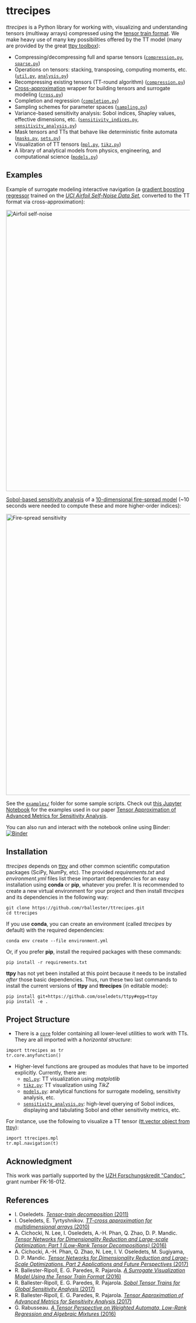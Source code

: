 # ttrecipes 

*ttrecipes* is a Python library for working with, visualizing and understanding tensors (multiway arrays) compressed using the [tensor train format](http://epubs.siam.org/doi/abs/10.1137/090752286). We make heavy use of many key possibilities offered by the TT model (many are provided by the great [ttpy toolbox](https://github.com/oseledets/ttpy)):

- Compressing/decompressing full and sparse tensors ([```compression.py```](https://github.com/rballester/ttrecipes/blob/master/ttrecipes/core/compression.py), [```sparse.py```](https://github.com/rballester/ttrecipes/blob/master/ttrecipes/core/sparse.py))
- Operations on tensors: stacking, transposing, computing moments, etc. ([```util.py```](https://github.com/rballester/ttrecipes/blob/master/ttrecipes/core/util.py), [```analysis.py```](https://github.com/rballester/ttrecipes/blob/master/ttrecipes/core/analysis.py))
- Recompressing existing tensors (TT-round algorithm) ([```compression.py```](https://github.com/rballester/ttrecipes/blob/master/ttrecipes/core/compression.py))
- [Cross-approximation](http://www.mat.uniroma2.it/~tvmsscho/papers/Tyrtyshnikov5.pdf) wrapper for building tensors and surrogate modeling ([```cross.py```](https://github.com/rballester/ttrecipes/blob/master/ttrecipes/core/cross.py))
- Completion and regression ([```completion.py```](https://github.com/rballester/ttrecipes/blob/master/ttrecipes/core/completion.py))
- Sampling schemes for parameter spaces ([```sampling.py```](https://github.com/rballester/ttrecipes/blob/master/ttrecipes/core/sampling.py))
- Variance-based sensitivity analysis: Sobol indices, Shapley values, effective dimensions, etc. ([```sensitivity_indices.py```](https://github.com/rballester/ttrecipes/blob/master/ttrecipes/core/sensitivity_indices.py), [```sensitivity_analysis.py```](https://github.com/rballester/ttrecipes/blob/master/ttrecipes/sensitivity_analysis.py))
- Mask tensors and TTs that behave like deterministic finite automata ([```masks.py```](https://github.com/rballester/ttrecipes/blob/master/ttrecipes/core/masks.py), [```sets.py```](https://github.com/rballester/ttrecipes/blob/master/ttrecipes/core/sets.py))
- Visualization of TT tensors ([```mpl.py```](https://github.com/rballester/ttrecipes/blob/master/ttrecipes/mpl.py), [```tikz.py```](https://github.com/rballester/ttrecipes/blob/master/ttrecipes/tikz.py))
- A library of analytical models from physics, engineering, and computational science ([```models.py```](https://github.com/rballester/ttrecipes/blob/master/ttrecipes/models.py))

## Examples

Example of surrogate modeling interactive navigation (a [gradient boosting regressor](http://scikit-learn.org/stable/modules/generated/sklearn.ensemble.GradientBoostingRegressor.html) trained on the [*UCI Airfoil Self-Noise Data Set*](https://archive.ics.uci.edu/ml/datasets/airfoil+self-noise), converted to the TT format via cross-approximation):

[<img src="https://github.com/rballester/ttrecipes/blob/master/images/airfoil_self_noise.png" width="768" title="Airfoil self-noise">](https://github.com/rballester/ttrecipes/raw/master/images/airfoil_self_noise.png)

[Sobol-based sensitivity analysis](http://onlinelibrary.wiley.com/book/10.1002/9780470725184) of a [10-dimensional fire-spread model](http://users.iems.northwestern.edu/~staum/ShapleyEffects.pdf) (~10 seconds were needed to compute these and more higher-order indices):

[<img src="https://github.com/rballester/ttrecipes/raw/master/images/fire_spread_sensitivity.png" width="768" title="Fire-spread sensitivity">](https://github.com/rballester/ttrecipes/raw/master/images/fire_spread_sensitivity.png)

See the [```examples/```](https://github.com/rballester/ttrecipes/tree/master/examples) folder for some sample scripts. Check out [this Jupyter Notebook](https://github.com/rballester/ttrecipes/blob/master/examples/sensitivity_analysis/Sensitivity%20Analysis%20Examples.ipynb) for the examples used in our paper [Tensor Approximation of Advanced Metrics for Sensitivity Analysis](https://arxiv.org/abs/1712.01633).

You can also run and interact with the notebook online using Binder: [![Binder](https://mybinder.org/badge.svg)](https://mybinder.org/v2/gh/rballester/ttrecipes.git/master?filepath=examples%2Fsensitivity_analysis%2FSensitivity%20Analysis%20Examples.ipynb)


## Installation

_ttrecipes_ depends on [ttpy](https://github.com/oseledets/ttpy) and other common scientific computation packages (SciPy, NumPy, etc). The provided _requirements.txt_ and _environment.yml_ files list these important dependencies for an easy installation using __conda__ or __pip__, whatever you prefer. It is recommended to create a new virtual environment for your project and then install _ttrecipes_ and its dependencies in the following way:

    git clone https://github.com/rballester/ttrecipes.git
    cd ttrecipes

If you use __conda__, you can create an environment (called _ttrecipes_ by default) with the required dependencies:

    conda env create --file environment.yml

Or, if you prefer __pip__, install the required packages with these commands:

    pip install -r requirements.txt

__ttpy__ has not yet been installed at this point because it needs to be installed _after_ those basic dependencies. Thus, run these two last commands to install the current versions of __ttpy__ and __ttrecipes__ (in editable mode):

    pip install git+https://github.com/oseledets/ttpy#egg=ttpy
    pip install -e .

## Project Structure

- There is a [```core```](https://github.com/rballester/ttrecipes/tree/master/ttrecipes/core) folder containing all lower-level utilities to work with TTs. They are all imported with a *horizontal structure*:

```
import ttrecipes as tr
tr.core.anyfunction()
```

- Higher-level functions are grouped as modules that have to be imported explicitly. Currently, there are:
    - [```mpl.py```](https://github.com/rballester/ttrecipes/blob/master/ttrecipes/mpl.py): TT visualization using *matplotlib*
    - [```tikz.py```](https://github.com/rballester/ttrecipes/blob/master/ttrecipes/tikz.py): TT visualization using *TikZ*
    - [```models.py```](https://github.com/rballester/ttrecipes/blob/master/ttrecipes/models.py): analytical functions for surrogate modeling, sensitivity analysis, etc.
    - [```sensitivity_analysis.py```](https://github.com/rballester/ttrecipes/blob/master/ttrecipes/sensitivity_analysis.py): high-level querying of Sobol indices, displaying and tabulating Sobol and other sensitivity metrics, etc.

For instance, use the following to visualize a TT tensor ([tt.vector object from ttpy](https://github.com/oseledets/ttpy/blob/develop/tt/core/vector.py)):

```
import ttrecipes.mpl
tr.mpl.navigation(t)
```

## Acknowledgment

This work was partially supported by the [UZH Forschungskredit "Candoc"](http://www.researchers.uzh.ch/en/funding/phd/fkcandoc.html), grant number FK-16-012.

## References

- I. Oseledets. [*Tensor-train decomposition* (2011)](http://epubs.siam.org/doi/abs/10.1137/090752286)
- I. Oseledets, E. Tyrtyshnikov. [*TT-cross approximation for multidimensional arrays* (2010)](http://www.mat.uniroma2.it/~tvmsscho/papers/Tyrtyshnikov5.pdf)
- A. Cichocki, N. Lee, I. Oseledets, A.-H. Phan, Q. Zhao, D. P. Mandic. [*Tensor Networks for Dimensionality Reduction and Large-scale Optimization: Part 1 (Low-Rank Tensor Decompositions)* (2016)](https://arxiv.org/abs/1609.00893)
- A. Cichocki, A.-H. Phan, Q. Zhao, N. Lee, I. V. Oseledets, M. Sugiyama, D. P. Mandic. [*Tensor Networks for Dimensionality Reduction and Large-Scale Optimizations. Part 2 Applications and Future Perspectives* (2017)](https://arxiv.org/abs/1708.09165)
- R. Ballester-Ripoll, E. G. Paredes, R. Pajarola. [*A Surrogate Visualization Model Using the Tensor Train Format* (2016)](https://dl.acm.org/citation.cfm?id=3002167)
- R. Ballester-Ripoll, E. G. Paredes, R. Pajarola. [*Sobol Tensor Trains for Global Sensitivity Analysis* (2017)](https://arxiv.org/abs/1712.00233)
- R. Ballester-Ripoll, E. G. Paredes, R. Pajarola. [*Tensor Approximation of Advanced Metrics for Sensitivity Analysis* (2017)](http://arxiv.org/abs/1712.01633)
- G. Rabusseau. [*A Tensor Perspective on Weighted Automata, Low-Rank Regression and Algebraic Mixtures* (2016)](http://pageperso.lif.univ-mrs.fr/~guillaume.rabusseau/files/phd_rabusseau_final.pdf)
